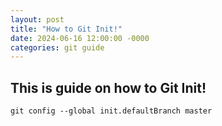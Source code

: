 ```yaml
---
layout: post
title: "How to Git Init!"
date: 2024-06-16 12:00:00 -0000
categories: git guide 
---
```

## This is guide on how to Git Init!
```
git config --global init.defaultBranch master
```
